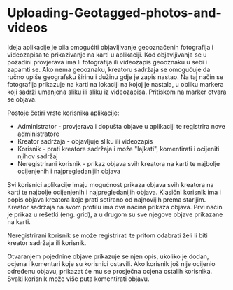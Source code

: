 # Uploading-Geotagged-photos-and-videos

Ideja aplikacije je bila omogućiti objavljivanje geooznačenih fotografija i videozapisa te prikazivanje na karti u aplikaciji. Kod objavljivanja se u pozadini provjerava ima li fotografija ili videozapis geooznaku u sebi i zapamti se. Ako nema geooznaku, kreatoru sadržaja se omogućuje da ručno upiše geografsku širinu i dužinu gdje je zapis nastao. Na taj način se fotografija prikazuje na karti na lokaciji na kojoj je nastala, u obliku markera koji sadrži umanjena sliku ili sliku iz videozapisa. Pritiskom na marker otvara se objava.

Postoje četiri vrste korisnika aplikacije:

- Administrator - provjerava i dopušta objave u aplikaciji te registrira nove administratore
- Kreator sadržaja - objavljuje sliku ili videozapis
- Korisnik - prati kreatore sadržaja i može "lajkati", komentirati i ocijeniti njihov sadržaj
- Neregistrirani korisnik - prikaz objava svih kreatora na karti te najbolje ocijenjenih i najpregledanijih objava

Svi korisnici aplikacije imaju mogućnost prikaza objava svih kreatora na karti te najbolje ocijenjenih i najpregledanijih objava. Klasični korisnik ima i popis objava kreatora koje prati sotirano od najnovijih prema starijim. Kreator sadržaja na svom profilu ima dva načina prikaza objava. Prvi način je prikaz u rešetki (eng. grid), a u drugom su sve njegove objave prikazane na karti.

Neregistrirani korisnik se može registrirati te pritom odabrati želi li biti kreator sadržaja ili korisnik.

Otvaranjem pojednine objave prikazuje se njen opis, ukoliko je dodan, ocjena i komentari koje su korisnici ostavili. Ako korisnik još nije ocijenio određenu objavu, prikazat će mu se prosječna ocjena ostalih korisnika. Svaki korisnik može više puta komentirati objavu.
